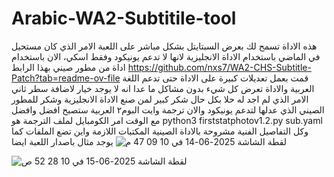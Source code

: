 # Arabic-WA2-Subtitile-tool
هذه الاداة تسمح لك بعرض السبتايتل بشكل مباشر على اللعبة الامر الذي كان مستحيل في الماضي باستخدام الاداة الانجليزية لانها لا تدعم يونيكود وفقط اسكي، الان باستخدام اداة من مطور صيني بهذا الرابط 
https://github.com/nxs7/WA2-CHS-Subtitle-Patch?tab=readme-ov-file
قمت بعمل تعديلات كبيرة على الاداة حتى تدعم اللغة العربية والاداة تعرض كل شيء بدون مشاكل ما عدا انه لا يوجد خيار لاضافة سطر ثاني الامر الذي لم اجد له حلا
بكل حال شكر كبير لمن صنع الاداة الانجليزية وشكر للمطور الصيني الذي عدلها لتدعم يونيكود والان ترجمة وايت البوم٢ العربية ستصبح افضل وافضل مع الوقت 
امر الكومبايل لملف الترجمة هو 
python3 firststatphotov1.2.py sub.yaml
وكل التفاصيل الفنية مشروحة بالاداة الصينية المكتبات اللازمة واين تضع الملفات كما يوجد مثال باصدار اللعبة ايضا
![‏لقطة الشاشة 2025-06-14 في 10 09 47 م](https://github.com/user-attachments/assets/9bed9eb6-7c79-48bb-9c4f-53bc81f454e1)

![‏لقطة الشاشة 2025-06-15 في 10 28 52 ص](https://github.com/user-attachments/assets/45ded794-b579-4838-b974-a7c06e97d0b2)
